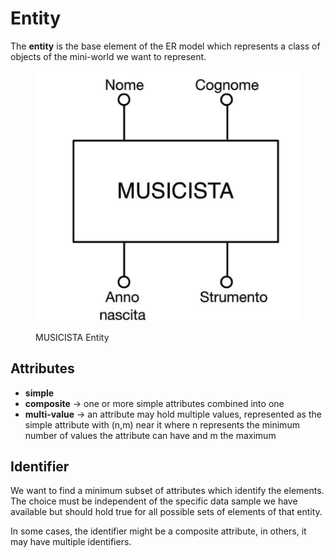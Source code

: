 # Entity

The **entity** is the base element of the ER model which represents a class of objects of the mini-world we want to represent.

<figure><img src="../.gitbook/assets/Screenshot 2024-04-04 alle 17.02.17.png" alt=""><figcaption><p>MUSICISTA Entity</p></figcaption></figure>

## Attributes

* **simple**
* **composite** -> one or more simple attributes combined into one
* **multi-value** -> an attribute may hold multiple values, represented as the simple attribute with (n,m) near it where n represents the minimum number of values the attribute can have and m the maximum

## Identifier

We want to find a minimum subset of attributes which identify the elements. The choice must be independent of the specific data sample we have available but should hold true for all possible sets of elements of that entity.



In some cases, the identifier might be a composite attribute, in others, it may have multiple identifiers.

